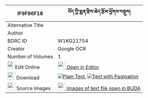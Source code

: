 |IF9F86F18|བོད་ཀྱི་སྨན་རྩིས་ཆེད་རྩོམ་ཕྱོགས་བསྡུས། 
| --- | --- 
|Alternative Title |
|Author | 
|BDRC ID | W1KG21754
|Creator | Google OCR
|Number of Volumes| 1
|<img width="25" src="https://img.icons8.com/color/25/000000/edit-property.png">Edit Online| [<img width="25" src="https://avatars.githubusercontent.com/u/45091458?s=200&v=4"> Open in Editor](http://editor.openpecha.org/IF9F86F18)
|<img width="25" src="https://img.icons8.com/fluent/48/000000/download-2.png"/>  Download | [![](https://img.icons8.com/color/20/000000/txt.png)Plain Text](https://github.com/Openpecha/IF9F86F18/releases/download/v1/bo_kyi_mentsi_che_tsom_chokdu_plain_IF9F86F18.zip), [![](https://img.icons8.com/color/20/000000/txt.png)Text with Pagination](https://github.com/Openpecha/IF9F86F18/releases/download/v1/bo_kyi_mentsi_che_tsom_chokdu_pages_IF9F86F18.zip)
|<img width="25" src="https://img.icons8.com/plasticine/100/000000/pictures-folder.png"/>  Source Images | [<img width="25" src="https://library.bdrc.io/icons/BUDA-small.svg"> Images of text file open in BUDA](https://library.bdrc.io/show/bdr:W1KG21754)